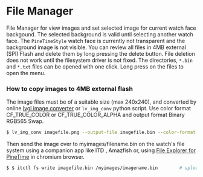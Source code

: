 # File Manager

File Manager for view images and set selected image for current watch face backgound.
The selected background is valid until selecting another watch face.
The `PineTimeStyle` watch face is currently not transparent and the background image is not visible.
You can review all files in 4MB external (SPI) Flash and delete them by long pressing the delete button.
File deletion does not work until the filesystem driver is not fixed.
The directories, `*.bin` and `*.txt` files can be opened with one click.
Long press on the files to open the menu.


### How to copy images to 4MB external flash

The image files must be of a suitable size (max 240x240), and converted by online [lvgl image converter](https://lvgl.io/tools/imageconverter) or `lv_img_conv` python script.
Use color format CF_TRUE_COLOR or CF_TRUE_COLOR_ALPHA and output format Binary RGB565 Swap.

```sh
$ lv_img_conv imagefile.png --output-file imagefile.bin --color-format CF_TRUE_COLOR -output-format bin -binary-format ARGB8565_RBSWAP   
```

Then send the image over to myimages/filename.bin on the watch's file system using a companion app like ITD , Amazfish or, using [File Explorer for PineTime](https://infinitimeexplorer.netlify.app) in chromium browser.

```sh
$ $ itctl fs write imagefile.bin /myimages/imagename.bin        # upload image   
```
